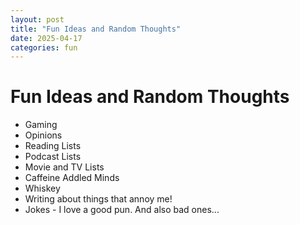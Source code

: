 ```yaml
---
layout: post
title: "Fun Ideas and Random Thoughts"
date: 2025-04-17
categories: fun
---
```


# Fun Ideas and Random Thoughts

- Gaming
- Opinions
- Reading Lists
- Podcast Lists
- Movie and TV Lists
- Caffeine Addled Minds
- Whiskey
- Writing about things that annoy me!
- Jokes - I love a good pun. And also bad ones...